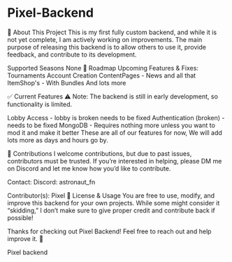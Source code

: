 # Pixel-Backend
🚀 About This Project
This is my first fully custom backend, and while it is not yet complete, I am actively working on improvements. The main purpose of releasing this backend is to allow others to use it, provide feedback, and contribute to its development.

Supported Seasons
None
📌 Roadmap
Upcoming Features & Fixes:
Tournaments
Account Creation
ContentPages - News and all that
ItemShop's - With Bundles
And lots more

✅ Current Features
⚠ Note: The backend is still in early development, so functionality is limited.

Lobby Access - lobby is broken needs to be fixed
Authentication (broken) - needs to be fixed
MongoDB - Requires nothing more unless you want to mod it and make it better
These are all of our features for now, We will add lots more as days and hours go by.

🤝 Contributions
I welcome contributions, but due to past issues, contributors must be trusted. If you’re interested in helping, please DM me on Discord and let me know how you’d like to contribute.

Contact:
Discord: astronaut_fn

Contributor(s):
Pixel
📜 License & Usage
You are free to use, modify, and improve this backend for your own projects. While some might consider it “skidding,” I don’t make sure to give proper credit and contribute back if possible!

Thanks for checking out Pixel Backend! Feel free to reach out and help improve it. 🙌

Pixel backend

